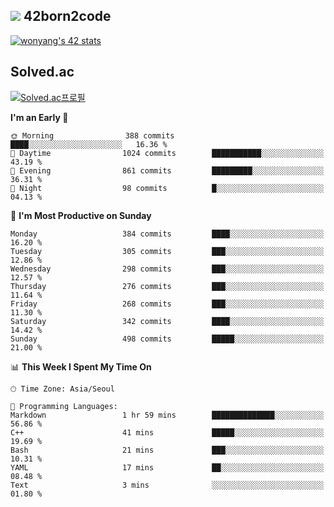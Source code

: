 
## <img src="https://img.shields.io/badge/-000000?style=flat&logo=42&logoColor=white"> 42born2code
[![wonyang's 42 stats](https://badge42.vercel.app/api/v2/cl5nhe5b6007809kydha7ht42/stats?cursusId=21&coalitionId=88)](https://profile.intra.42.fr/users/wonyang)

## Solved.ac
[![Solved.ac프로필](http://mazassumnida.wtf/api/v2/generate_badge?boj=bennyws)](https://solved.ac/bennyws)

<!--START_SECTION:waka-->
**I'm an Early 🐤** 

```text
🌞 Morning                388 commits         ████░░░░░░░░░░░░░░░░░░░░░   16.36 % 
🌆 Daytime                1024 commits        ███████████░░░░░░░░░░░░░░   43.19 % 
🌃 Evening                861 commits         █████████░░░░░░░░░░░░░░░░   36.31 % 
🌙 Night                  98 commits          █░░░░░░░░░░░░░░░░░░░░░░░░   04.13 % 
```
📅 **I'm Most Productive on Sunday** 

```text
Monday                   384 commits         ████░░░░░░░░░░░░░░░░░░░░░   16.20 % 
Tuesday                  305 commits         ███░░░░░░░░░░░░░░░░░░░░░░   12.86 % 
Wednesday                298 commits         ███░░░░░░░░░░░░░░░░░░░░░░   12.57 % 
Thursday                 276 commits         ███░░░░░░░░░░░░░░░░░░░░░░   11.64 % 
Friday                   268 commits         ███░░░░░░░░░░░░░░░░░░░░░░   11.30 % 
Saturday                 342 commits         ████░░░░░░░░░░░░░░░░░░░░░   14.42 % 
Sunday                   498 commits         █████░░░░░░░░░░░░░░░░░░░░   21.00 % 
```


📊 **This Week I Spent My Time On** 

```text
🕑︎ Time Zone: Asia/Seoul

💬 Programming Languages: 
Markdown                 1 hr 59 mins        ██████████████░░░░░░░░░░░   56.86 % 
C++                      41 mins             █████░░░░░░░░░░░░░░░░░░░░   19.69 % 
Bash                     21 mins             ███░░░░░░░░░░░░░░░░░░░░░░   10.31 % 
YAML                     17 mins             ██░░░░░░░░░░░░░░░░░░░░░░░   08.48 % 
Text                     3 mins              ░░░░░░░░░░░░░░░░░░░░░░░░░   01.80 % 
```


<!--END_SECTION:waka-->
